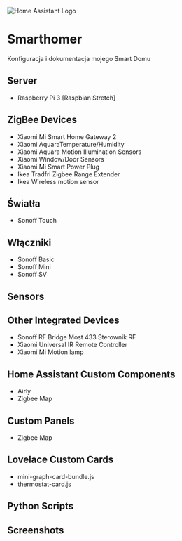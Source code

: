 ![Home Assistant Logo](https://github.com/brianjking/hass-config/blob/master/images/hass.png "HOME Assistant logo")
# Smarthomer
Konfiguracja i dokumentacja mojego Smart Domu 

## Server
* Raspberry Pi 3 [Raspbian Stretch]

## ZigBee Devices
* Xiaomi Mi Smart Home Gateway 2
* Xiaomi AquaraTemperature/Humidity
* Xiaomi Aquara Motion Illumination Sensors
* Xiaomi Window/Door Sensors
* Xiaomi Mi Smart Power Plug 
* Ikea Tradfri Zigbee Range Extender
* Ikea Wireless motion sensor


## Światła
* Sonoff Touch

## Włączniki
* Sonoff Basic
* Sonoff Mini
* Sonoff SV

## Sensors

## Other Integrated Devices
* Sonoff RF Bridge Most 433 Sterownik RF
* Xiaomi Universal IR Remote Controller
* Xiaomi Mi Motion lamp


## Home Assistant Custom Components
* Airly
* Zigbee Map

## Custom Panels
* Zigbee Map

## Lovelace Custom Cards
* mini-graph-card-bundle.js
* thermostat-card.js

## Python Scripts


## Screenshots
